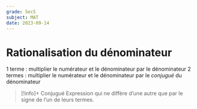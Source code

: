 ```yaml
---
grade: Sec5
subject: MAT
date: 2023-09-14
---
```


# Rationalisation du dénominateur

1 terme : multiplier le numérateur et le dénominateur par le dénominateur
2 termes : multiplier le numérateur et le dénominateur par le *conjugué* du dénominateur

> [!info]+ Conjugué
> Expression qui ne diffère d’une autre que par le signe de l’un de leurs termes.